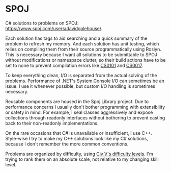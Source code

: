 SPOJ
=================

C# solutions to problems on SPOJ: https://www.spoj.com/users/davidgalehouse/.

Each solution has tags to aid searching and a quick summary of the problem to refresh my memory.
And each solution has unit testing, which relies on compiling them from their source programmatically using Roslyn.
This is necessary because I want all solutions to be submittable to SPOJ without modifications or namespace clutter, so their build actions have to be set to none to prevent compilation errors like [CS0101](https://docs.microsoft.com/en-us/dotnet/csharp/misc/cs0101) and [CS0017](https://docs.microsoft.com/en-us/dotnet/csharp/misc/cs0017).

To keep everything clean, I/O is separated from the actual solving of the problems.
Performance of .NET's System.Console I/O can sometimes be an issue.
I use it whenever possible, but custom I/O handling is sometimes necessary.

Reusable components are housed in the Spoj.Library project.
Due to performance concerns I usually don't bother programming with extensibility or safety in mind.
For example, I seal classes aggressively and expose collections through readonly interfaces without bothering to prevent casting back to their non-readonly implementations.

On the rare occasions that C# is unavailable or insufficient, I use C++.
Style-wise I try to make my C++ solutions look like my C# solutions, because I don't remember the more common conventions.

Problems are organized by difficulty, using [Civ V's difficulty levels](https://www.civfanatics.com/civ5/info/difficulties/).
I'm trying to rank them on an absolute scale, not relative to my changing skill level.
